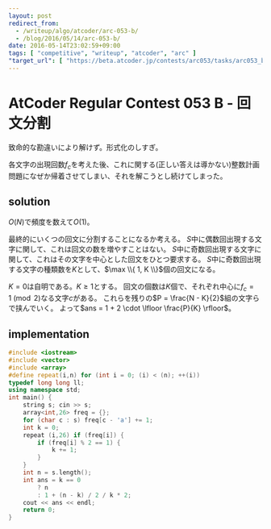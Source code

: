 ```yaml
---
layout: post
redirect_from:
  - /writeup/algo/atcoder/arc-053-b/
  - /blog/2016/05/14/arc-053-b/
date: 2016-05-14T23:02:59+09:00
tags: [ "competitive", "writeup", "atcoder", "arc" ]
"target_url": [ "https://beta.atcoder.jp/contests/arc053/tasks/arc053_b" ]
---
```


# AtCoder Regular Contest 053 B - 回文分割

致命的な勘違いにより解けず。形式化のしすぎ。

各文字の出現回数$f_c$を考えた後、これに関する(正しい答えは導かない)整数計画問題になぜか帰着させてしまい、それを解こうとし続けてしまった。

## solution

$O(N)$で頻度を数えて$O(1)$。

最終的にいくつの回文に分割することになるか考える。
$S$中に偶数回出現する文字に関して、これは回文の数を増やすことはない。
$S$中に奇数回出現する文字に関して、これはその文字を中心とした回文をひとつ要求する。
$S$中に奇数回出現する文字の種類数を$K$として、$\max \\{ 1, K \\}$個の回文になる。

$K = 0$は自明である。$K \ge 1$とする。
回文の個数は$K$個で、それぞれ中心に$f_c = 1 \pmod 2$なる文字$c$がある。
これらを残りの$P = \frac{N - K}{2}$組の文字らで挟んでいく。
よって$ans = 1 + 2 \cdot \lfloor \frac{P}{K} \rfloor$。

## implementation

``` c++
#include <iostream>
#include <vector>
#include <array>
#define repeat(i,n) for (int i = 0; (i) < (n); ++(i))
typedef long long ll;
using namespace std;
int main() {
    string s; cin >> s;
    array<int,26> freq = {};
    for (char c : s) freq[c - 'a'] += 1;
    int k = 0;
    repeat (i,26) if (freq[i]) {
        if (freq[i] % 2 == 1) {
            k += 1;
        }
    }
    int n = s.length();
    int ans = k == 0
        ? n
        : 1 + (n - k) / 2 / k * 2;
    cout << ans << endl;
    return 0;
}
```
